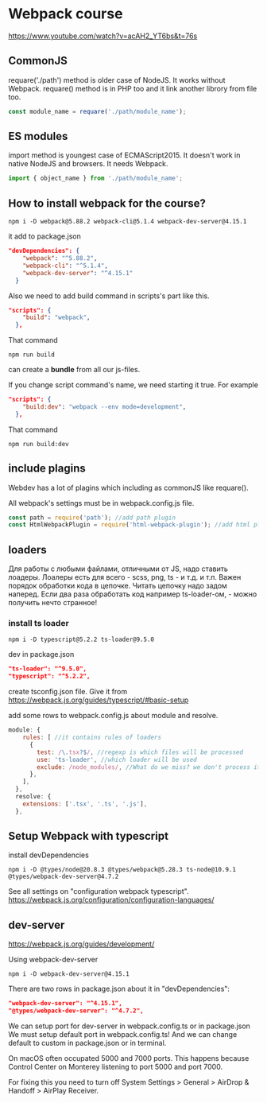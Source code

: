 # Webpack course

https://www.youtube.com/watch?v=acAH2_YT6bs&t=76s

## CommonJS

requare('./path') method is older case of NodeJS.
It works without Webpack.
requare() method is in PHP too and it link another librory from file too.

```js
const module_name = requare('./path/module_name');
```

## ES modules

import method is youngest case of ECMAScript2015.
It doesn't work in native NodeJS and browsers.
It needs Webpack.

```js
import { object_name } from './path/module_name';
```

## How to install webpack for the course?

```shell
npm i -D webpack@5.88.2 webpack-cli@5.1.4 webpack-dev-server@4.15.1
```

it add to package.json

```json
"devDependencies": {
    "webpack": "^5.88.2",
    "webpack-cli": "^5.1.4",
    "webpack-dev-server": "^4.15.1"
  }
```

Also we need to add build command in scripts's part like this.

```json
"scripts": {
    "build": "webpack",
  },
```

That command

```shell
npm run build
```

can create a **bundle** from all our js-files.

If you change script command's name, we need starting it true.
For example

```json
"scripts": {
    "build:dev": "webpack --env mode=development",
  },
```

That command

```shell
npm run build:dev
```

## include plagins

Webdev has a lot of plagins which including as commonJS like requare().

All webpack's settings must be in webpack.config.js file.

```js
const path = require('path'); //add path plugin
const HtmlWebpackPlugin = require('html-webpack-plugin'); //add html plugin
```

## loaders

Для работы с любыми файлами, отличными от JS, надо ставить лоадеры.
Лоалеры есть для всего - scss, png, ts - и т.д. и т.п.
Важен порядок обработки кода в цепочке. Читать цепочку надо задом наперед.
Если два раза обработать код например ts-loader-ом, - можно получить нечто странное!

### install ts loader

```shell
npm i -D typescript@5.2.2 ts-loader@9.5.0
```

dev in package.json

```json
"ts-loader": "^9.5.0",
"typescript": "^5.2.2",
```

create tsconfig.json file. Give it from
https://webpack.js.org/guides/typescript/#basic-setup

add some rows to webpack.config.js about module and resolve.

```js
module: {
    rules: [ //it contains rules of loaders
      {
        test: /\.tsx?$/, //regexp is which files will be processed
        use: 'ts-loader', //which loader will be used
        exclude: /node_modules/, //What do we miss? we don't process it
      },
    ],
  },
  resolve: {
    extensions: ['.tsx', '.ts', '.js'],
  },
```

## Setup Webpack with typescript

install devDependencies

```shell
npm i -D @types/node@20.8.3 @types/webpack@5.28.3 ts-node@10.9.1 @types/webpack-dev-server@4.7.2
```

See all settings on "configuration webpack typescript".
https://webpack.js.org/configuration/configuration-languages/

## dev-server

https://webpack.js.org/guides/development/

Using webpack-dev-server

```shell
npm i -D webpack-dev-server@4.15.1
```

There are two rows in package.json about it in "devDependencies":

```json
"webpack-dev-server": "^4.15.1",
"@types/webpack-dev-server": "^4.7.2",
```

We can setup port for dev-server in webpack.config.ts or in package.json
We must setup default port in webpack.config.ts!
And we can change default to custom in package.json or in terminal.

On macOS often occupated 5000 and 7000 ports.
This happens because Control Center on Monterey listening to port 5000 and port 7000.

For fixing this you need to turn off System Settings > General > AirDrop & Handoff > AirPlay Receiver.
